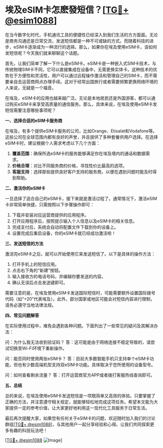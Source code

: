 # 埃及eSIM卡怎麽發短信？[[TG💪+ @esim1088](https://t.me/s/esim1088)]

在当今数字化时代，手机通讯工具的便捷性已经深入到我们生活的方方面面。无论是商务沟通还是日常交流，发送短信都是一种不可或缺的方式。而随着科技的进步，eSIM卡逐渐成为一种流行的选择。那么，如果你在埃及使用eSIM卡，该如何发短信呢？今天我们就来聊聊这个话题。

首先，让我们简单了解一下什么是eSIM卡。eSIM卡是一种嵌入式SIM卡技术，与传统物理SIM卡不同，它可以直接集成在设备中，无需更换实体卡。这种技术的优势在于方便性和灵活性，用户可以通过远程操作激活和管理自己的SIM卡，而不需要亲自去运营商网点办理手续。这对于经常出国旅行或者需要频繁更换网络环境的人来说，无疑是一个福音。

在埃及，eSIM卡的应用也越来越广泛。无论是本地居民还是外国游客，都可以通过购买eSIM卡来享受高质量的通信服务。那么，具体来说，在埃及使用eSIM卡发短信需要注意哪些事项呢？

**一、选择合适的eSIM卡服务商**

在埃及，有多个提供eSIM卡服务的公司，比如Orange、Etisalat和Vodafone等。这些公司在全球范围内都有良好的声誉，并且提供了多种套餐供用户选择。在选择eSIM卡时，建议根据个人需求考虑以下几个方面：

1. **覆盖范围**：确保所选eSIM卡的服务能够满足你在埃及境内的通话和数据需求。
2. **价格合理**：对比不同服务商的价格，寻找性价比最高的选项。
3. **客服支持**：选择那些提供良好客户支持的服务商，以便在遇到问题时能及时得到帮助。

**二、激活你的eSIM卡**

一旦选择了适合自己的eSIM卡，接下来就是激活过程了。通常情况下，激活eSIM卡非常简单快捷，只需按照以下步骤操作即可：

1. 下载并安装对应运营商提供的应用程序。
2. 打开应用程序后，按照提示输入个人信息以及eSIM卡的相关信息。
3. 完成支付后，系统会自动将配置文件下载到你的设备上。
4. 设置完成后重启设备，你的eSIM卡就已经成功激活啦！

**三、发送短信的方法**

激活完eSIM卡之后，就可以开始使用它来发送短信了。以下是具体的操作方法：

1. 打开手机上的短信应用。
2. 点击右下角的“新建”按钮。
3. 输入接收方的电话号码，并编辑你要发送的内容。
4. 确认无误后点击发送键即可。

需要注意的是，在埃及使用eSIM卡发送国际短信时，可能需要额外设置国际拨号代码（如“+20”代表埃及）。此外，部分国家或地区可能会对短信内容进行限制，请务必遵守当地法律法规。

**四、常见问题解答**

在实际使用过程中，难免会遇到各种问题。下面列出了一些常见的疑问及其解决办法：

问：为什么我无法收到验证码？
答：这可能是由于网络连接不稳定导致的，请尝试切换至Wi-Fi环境下重新操作。

问：能否同时使用两张eSIM卡？
答：目前大多数智能手机只支持单个eSIM卡功能，但也有少数高端机型支持双eSIM卡功能。具体取决于您所使用的设备型号。

问：如何查看剩余流量？
答：打开运营商官方APP或者拨打客服热线查询即可。

**五、总结**

总的来说，在埃及使用eSIM卡发送短信是一项既简单又高效的体验。只要掌握了正确的方法，并注意遵守相关规定，就能够轻松地完成这项任务。希望本文能为大家提供一定的参考价值，让大家更好地利用这一现代化工具服务于日常生活。

最后再次提醒大家，如果您有任何关于eSIM卡的问题，欢迎随时加入我们的讨论群组[[TG💪+ @esim1088](https://t.me/s/esim1088)]，与其他用户一起分享经验和心得。让我们共同探索更多有趣的科技玩法吧！

[[TG💪+ @esim1088](https://t.me/s/esim1088) ![Image](https://i.postimg.cc/4NQfJmqS/Snipaste-2025-05-13-00-14-12.png)]